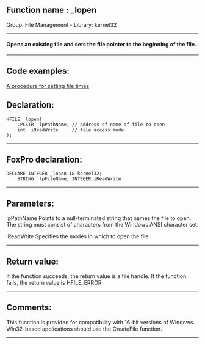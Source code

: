 
## Function name : _lopen
Group: File Management - Library: kernel32    
***  


#### Opens an existing file and sets the file pointer to the beginning of the file.
***  


## Code examples:
[A procedure for setting file times](../../samples/sample_128.md)  

## Declaration:
```foxpro  
HFILE _lopen(
	LPCSTR  lpPathName,	// address of name of file to open
	int  iReadWrite 	// file access mode
);  
```  
***  


## FoxPro declaration:
```foxpro  
DECLARE INTEGER _lopen IN kernel32;
	STRING  lpFileName, INTEGER iReadWrite  
```  
***  


## Parameters:
lpPathName
Points to a null-terminated string that names the file to open. The string must consist of characters from the Windows ANSI character set. 

iReadWrite
Specifies the modes in which to open the file.  
***  


## Return value:
If the function succeeds, the return value is a file handle. If the function fails, the return value is HFILE_ERROR  
***  


## Comments:
This function is provided for compatibility with 16-bit versions of Windows. Win32-based applications should use the CreateFile function.  
  
***  

